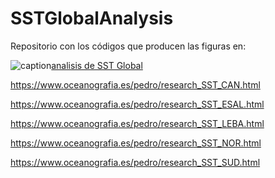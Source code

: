 # SSTGlobalAnalysis

Repositorio con los códigos que producen las figuras en:

![caption](https://www.oceanografia.es/pedro/images/SST/map_sstd_anom_GO.png)[analisis de SST Global](https://www.oceanografia.es/pedro/research_SST_GLOBAL.html)

https://www.oceanografia.es/pedro/research_SST_CAN.html

https://www.oceanografia.es/pedro/research_SST_ESAL.html

https://www.oceanografia.es/pedro/research_SST_LEBA.html

https://www.oceanografia.es/pedro/research_SST_NOR.html

https://www.oceanografia.es/pedro/research_SST_SUD.html



